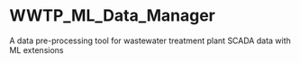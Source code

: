 # WWTP_ML_Data_Manager
A data pre-processing tool for wastewater treatment plant SCADA data with ML extensions
